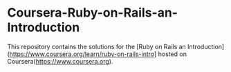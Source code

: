 Coursera-Ruby-on-Rails-an-Introduction
======================================
This repository contains the solutions for the [Ruby on Rails an Introduction](https://www.coursera.org/learn/ruby-on-rails-intro] hosted on Coursera(https://www.coursera.org).
